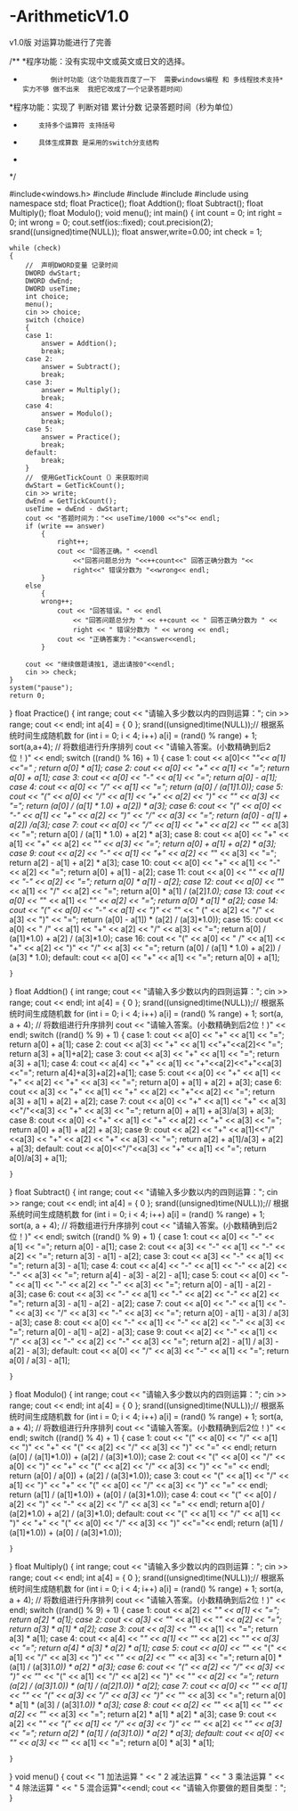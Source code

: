 # -ArithmeticV1.0
v1.0版 对运算功能进行了完善

/**
*程序功能：没有实现中文或英文或日文的选择。
*            倒计时功能（这个功能我百度了一下  需要windows编程 和 多线程技术支持*实力不够 做不出来  我把它改成了一个记录答题时间）
*程序功能：实现了 判断对错 累计分数 记录答题时间（秒为单位）
*         支持多个运算符 支持括号
*         具体生成算数 是采用的switch分支结构
*
*/

#include<windows.h>
#include <algorithm> 
#include<iostream>
#include<cstdlib>
#include<ctime>
using namespace std;
float Practice();
float Addtion();
float Subtract();
float Multiply();
float Modulo();
void menu();
int main()
{
	int count = 0;
	int right = 0;
	int wrong = 0;
	cout.setf(ios::fixed);
	cout.precision(2);
	srand((unsigned)time(NULL));
	float answer,write=0.00;
	int check = 1;

	while (check)
	{	
		//	声明DWORD变量 记录时间
		DWORD dwStart;
		DWORD dwEnd;
		DWORD useTime;
		int choice;
		menu();
		cin >> choice;
		switch (choice)
		{
		case 1:
			answer = Addtion();
			break;
		case 2:
			answer = Subtract();
			break;
		case 3:
			answer = Multiply();
			break;
		case 4:
			answer = Modulo();
			break;
		case 5:		
			answer = Practice();
			break;
		default:
			break;
		}
		//	使用GetTickCount（）来获取时间
		dwStart = GetTickCount();
		cin >> write;
		dwEnd = GetTickCount();		
		useTime = dwEnd - dwStart;
		cout << "答题时间为："<< useTime/1000 <<"s"<< endl;
		if (write == answer)
			{
				right++;
				cout << "回答正确。" <<endl
					<<"回答问题总分为 "<<++count<<" 回答正确分数为 "<<
					right<<" 错误分数为 "<<wrong<< endl;								
			}
		else
			{
			wrong++;
				cout << "回答错误。" << endl
					<< "回答问题总分为 " << ++count << " 回答正确分数为 " <<
					right << " 错误分数为 " << wrong << endl;
				cout << "正确答案为："<<answer<<endl;
			}	
			
		cout << "继续做题请按1, 退出请按0"<<endl;
		cin >> check;
	}
	system("pause");
	return 0;
}
float Practice()
{
	int range;
	cout << "请输入多少数以内的四则运算：";
	cin >> range;
	cout << endl;
	int a[4] = { 0 };
	srand((unsigned)time(NULL));//	根据系统时间生成随机数
	for (int i = 0; i < 4; i++)
		a[i] = (rand() % range) + 1;
	sort(a,a+4);	//	将数组进行升序排列
	cout << "请输入答案。(小数精确到后2位！)" << endl;
	switch ((rand() % 16) + 1)
	{
	case 1:
		cout << a[0]<< "*"<< a[1] <<"=" ;
		return a[0] * a[1];
	case 2:
		cout << a[0] << "+" << a[1] << "=";
		return a[0] + a[1];
	case 3:
		cout << a[0] << "-" << a[1] << "=";
		return a[0] - a[1];
	case 4:
		cout << a[0] << "/" << a[1] << "=";
		return (a[0] / (a[1]*1.0));
	case 5:
		cout << "(" << a[0] << "/" << a[1] << "+" << a[2] << ")" << "*" << a[3] << "=";
		return (a[0] / (a[1] * 1.0) + a[2]) * a[3];
	case 6:
		cout << "(" << a[0] << "-" << a[1] << "+" << a[2] << ")" << "/" << a[3] << "=";
		return (a[0] - a[1] + a[2]) /a[3];
	case 7:
		cout << a[0] << "/" << a[1] << "+" << a[2] << "*" << a[3] << "=";
		return a[0] / (a[1] * 1.0) + a[2] * a[3];
	case 8:
		cout << a[0] << "+" << a[1] << "+" << a[2] << "*" << a[3] << "=";
		return a[0] + a[1] + a[2] * a[3];
	case 9:
		cout << a[2] << "-" << a[1] << "+" << a[2] << "*" << a[3] << "=";
		return a[2] - a[1] + a[2] * a[3];
	case 10:
		cout << a[0] << "+" << a[1] << "-" << a[2] << "=";
		return a[0] + a[1] - a[2];
	case 11:
		cout << a[0] << "*" << a[1] << "-" << a[2] << "=";
		return a[0] * a[1] - a[2];
	case 12:
		cout << a[0] << "*" << a[1] << "/" << a[2] << "=";
		return a[0] * a[1] / (a[2]*1.0);
	case 13:
		cout << a[0] << "*" << a[1] << "*" << a[2] << "=";
		return a[0] * a[1] * a[2];
	case 14:
		cout << "(" << a[0] << "-" << a[1] << ")" << "*" << " (" << a[2] << "/" << a[3] << ")" << "=";
		return (a[0] - a[1]) * (a[2] / (a[3]*1.0));
	case 15:
		cout << a[0] << " /" << a[1] << "+" << a[2] << "/" << a[3] << "=";
		return a[0] / (a[1]*1.0) + a[2] / (a[3]*1.0);
	case 16:
		cout << "(" << a[0] << " /" << a[1] << "+" << a[2] << ")" << "/" << a[3] << "=";
		return (a[0] / (a[1] * 1.0) + a[2]) / (a[3] * 1.0);
	default:
		cout << a[0] << "+" << a[1] << "=";
		return a[0] + a[1];

	}
}
float Addtion()
{
	int range;
	cout << "请输入多少数以内的四则运算：";
	cin >> range;
	cout << endl;
	int a[4] = { 0 };
	srand((unsigned)time(NULL));//	根据系统时间生成随机数
	for (int i = 0; i < 4; i++)
		a[i] = (rand() % range) + 1;
	sort(a, a + 4);	//	将数组进行升序排列
	cout << "请输入答案。(小数精确到后2位！)" << endl;
	switch ((rand() % 9) + 1)
	{
	case 1:
		cout << a[0] << "+" << a[1] << "=";
		return a[0] + a[1];
	case 2:
		cout << a[3] << "+" << a[1] <<"+"<<a[2]<< "=";
		return a[3] + a[1]+a[2];
	case 3:
		cout << a[3] << "+" << a[1] << "=";
		return a[3] + a[1];
	case 4:
		cout << a[4] << "+" << a[1] << "+"<<a[2]<<"+"<<a[3]<<"=";
		return a[4]+a[3]+a[2]+a[1];
	case 5:
		cout << a[0] << "+" << a[1] << "+" << a[2] << "+" << a[3] << "=";
		return a[0] + a[1] + a[2] + a[3];
	case 6:
		cout << a[3] << "+" << a[1] << "+" << a[2] << "+"<< a[2] << "=";
		return a[3] + a[1] + a[2] + a[2];
	case 7:
		cout << a[0] << "+" << a[1] << "+" << a[3]<<"/"<<a[3] << "+" << a[3] << "=";
		return a[0] + a[1] + a[3]/a[3] + a[3];
	case 8:
		cout << a[0] << "+" << a[1] << "+" << a[2] << "+" << a[3] << "=";
		return a[0] + a[1] + a[2] + a[3];
	case 9:
		cout << a[2] << "+" << a[1]<<"/"<<a[3] << "+" << a[2] << "+" << a[3] << "=";
		return a[2] + a[1]/a[3] + a[2] + a[3];
	default:
		cout << a[0]<<"/"<<a[3] << "+" << a[1] << "=";
		return a[0]/a[3] + a[1];

	}
}
float Subtract()
{
	int range;
	cout << "请输入多少数以内的四则运算：";
	cin >> range;
	cout << endl;
	int a[4] = { 0 };
	srand((unsigned)time(NULL));//	根据系统时间生成随机数
	for (int i = 0; i < 4; i++)
		a[i] = (rand() % range) + 1;
	sort(a, a + 4);	//	将数组进行升序排列
	cout << "请输入答案。(小数精确到后2位！)" << endl;
	switch ((rand() % 9) + 1)
	{
	case 1:
		cout << a[0] << "-" << a[1] << "=";
		return a[0] - a[1];
	case 2:
		cout << a[3] << "-" << a[1] << "-" << a[2] << "=";
		return a[3] - a[1] - a[2];
	case 3:
		cout << a[3] << "-" << a[1] << "=";
		return a[3] - a[1];
	case 4:
		cout << a[4] << "-" << a[1] << "-" << a[2] << "-" << a[3] << "=";
		return a[4] - a[3] - a[2] - a[1];
	case 5:
		cout << a[0] << "-" << a[1] << "-" << a[2] << "-" << a[3] << "=";
		return a[0] - a[1] - a[2] - a[3];
	case 6:
		cout << a[3] << "-" << a[1] << "-" << a[2] << "-" << a[2] << "=";
		return a[3] - a[1] - a[2] - a[2];
	case 7:
		cout << a[0] << "-" << a[1] << "-" << a[3] << "/" << a[3] << "-" << a[3] << "=";
		return a[0] - a[1] - a[3] / a[3] - a[3];
	case 8:
		cout << a[0] << "-" << a[1] << "-" << a[2] << "-" << a[3] << "=";
		return a[0] - a[1] - a[2] - a[3];
	case 9:
		cout << a[2] << "-" << a[1] << "/" << a[3] << "-" << a[2] << "-" << a[3] << "=";
		return a[2] - a[1] / a[3] - a[2] - a[3];
	default:
		cout << a[0] << "/" << a[3] << "-" << a[1] << "=";
		return a[0] / a[3] - a[1];

	}
}
float Modulo()
{
	int range;
	cout << "请输入多少数以内的四则运算：";
	cin >> range;
	cout << endl;
	int a[4] = { 0 };
	srand((unsigned)time(NULL));//	根据系统时间生成随机数
	for (int i = 0; i < 4; i++)
		a[i] = (rand() % range) + 1;
	sort(a, a + 4);	//	将数组进行升序排列
	cout << "请输入答案。(小数精确到后2位！)" << endl;
	switch ((rand() % 4) + 1)
	{
	case 1:
		cout << "(" << a[0] << "/" << a[1] << ")" << "+" << "(" << a[2] << "/" << a[3] << ")" << "=" << endl;
		return (a[0] / (a[1]*1.0)) + (a[2] / (a[3]*1.0));
	case 2:
		cout << "(" << a[0] << "/" << a[0] << ")" << "+" << "(" << a[2] << "/" << a[3] << ")" << "=" << endl;
		return (a[0] / a[0]) + (a[2] / (a[3]*1.0));
	case 3:
		cout << "(" << a[1] << "/" << a[1] << ")" << "+" << "(" << a[0] << "/" << a[3] << ")" << "=" << endl;
		return (a[1] / (a[1]*1.0)) + (a[0] / (a[3]*1.0));
	case 4:
		cout << "(" << a[0] / a[2] << ")" << "-" << a[2] << "/" << a[3] << "=" << endl;
		return a[0] / (a[2]*1.0) + a[2] / (a[3]*1.0);
	default:
		cout << "(" << a[1] << "/" << a[1] << ")" << "+" << "(" << a[0] << "/" << a[3] << ")" <<"="<< endl;
		return (a[1] / (a[1]*1.0)) + (a[0] / (a[3]*1.0));

	}
}
float Multiply()
{
	int range;
	cout << "请输入多少数以内的四则运算：";
	cin >> range;
	cout << endl;
	int a[4] = { 0 };
	srand((unsigned)time(NULL));//	根据系统时间生成随机数
	for (int i = 0; i < 4; i++)
		a[i] = (rand() % range) + 1;
	sort(a, a + 4);	//	将数组进行升序排列
	cout << "请输入答案。(小数精确到后2位！)" << endl;
	switch ((rand() % 9) + 1)
	{
	case 1:
		cout << a[2] << "*" << a[1] << "=";
		return a[2] * a[1];
	case 2:
		cout << a[3] << "*" << a[1] << "*" << a[2] << "=";
		return a[3] * a[1] * a[2];
	case 3:
		cout << a[3] << "*" << a[1] << "=";
		return a[3] * a[1];
	case 4:
		cout << a[4] << "*" << a[1] << "*" << a[2] << "*" << a[3] << "=";
		return a[4] * a[3] * a[2] * a[1];
	case 5:
		cout << a[0] << "*" << "(" << a[1] << "/" << a[3] << ")" << "*" << a[2] << "*" << a[3] << "=";
		return a[0] * (a[1] / (a[3]*1.0)) * a[2] * a[3];
	case 6:
		cout << "(" << a[2] << "/" << a[3] << ")" << "*" << "(" << a[1] << "/" << a[2] << ")" << "*" << a[2] << "=";
		return (a[2] / (a[3]*1.0)) * (a[1] / (a[2]*1.0)) * a[2];
	case 7:
		cout << a[0] << "*" << a[1] << "*" << "(" << a[3] << "/" << a[3] << ")" << "*" << a[3] << "=";
		return a[0] * a[1] * (a[3] / (a[3]*1.0)) * a[3];
	case 8:
		cout << a[2] << "*" << a[1] << "*" << a[2] << "*" << a[3] << "=";
		return a[2] * a[1] * a[2] * a[3];
	case 9:
		cout << a[2] << "*" << "(" << a[1] << "/" << a[3] << ")" << "*" << a[2] << "*" << a[3] << "=";
		return a[2] * (a[1] / (a[3]*1.0)) * a[2] * a[3];
	default:
		cout << a[0] << "*" << a[3] << "*" << a[1] << "=";
		return a[0] * a[3] * a[1];

	}
}
void menu()
{
	cout << "1 加法运算 " << " 2 减法运算 " << " 3 乘法运算 " << " 4 除法运算 " << " 5 混合运算"<<endl;
	cout << "请输入你要做的题目类型：";
}
